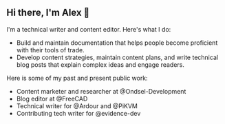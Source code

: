 ## Hi there, I'm Alex 👋

I'm a technical writer and content editor. Here's what I do:

- Build and maintain documentation that helps people become proficient with their tools of trade.
- Develop content strategies, maintain content plans, and write technical blog posts that explain complex ideas and engage readers.

Here is some of my past and present public work:

- Content marketer and researcher at @Ondsel-Development
- Blog editor at @FreeCAD
- Technical writer for @Ardour and @PiKVM
- Contributing tech writer for @evidence-dev

<!--
**prokoudine/prokoudine** is a ✨ _special_ ✨ repository because its `README.md` (this file) appears on your GitHub profile.

Here are some ideas to get you started:

- 🔭 I’m currently working on ...
- 🌱 I’m currently learning ...
- 👯 I’m looking to collaborate on ...
- 🤔 I’m looking for help with ...
- 💬 Ask me about ...
- 📫 How to reach me: ...
- 😄 Pronouns: ...
- ⚡ Fun fact: ...
-->
